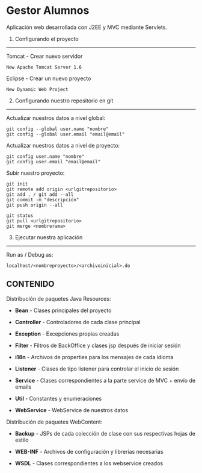 # Gestor Alumnos #

Aplicación web desarrollada con J2EE y MVC mediante Servlets.

1) Configurando el proyecto
----------------------------------

Tomcat - Crear nuevo servidor

	New Apache Tomcat Server 1.6

Eclipse - Crear un nuevo proyecto

	New Dynamic Web Project

	
2) Configurando nuestro repositorio en git
-------------------------------------

Actualizar nuestros datos a nivel global:
	
	git config --global user.name "nombre"
	git config --global user.email "email@email"

Actualizar nuestros datos a nivel de proyecto:
	
	git config user.name "nombre"
	git config user.email "email@email"

Subir nuestro proyecto:

	git init 
	git remote add origin <urlgitrepositorio>
	git add . / git add --all
	git commit -m "descripción"
	git push origin --all

	git status 
	git pull <urlgitrepositorio>
	git merge <nombrerama>
	

3) Ejecutar nuestra aplicación
-------------------------------------

Run as / Debug as: 
    
	localhost/<nombreproyecto>/<archivoinicial>.do


CONTENIDO
---------------

Distribución de paquetes Java Resources:
  
  * **Bean** - Clases principales del proyecto

  * **Controller** - Controladores de cada clase principal

  * **Exception** - Excepciones propias creadas
  
  * **Filter** - Filtros de BackOffice y clases jsp después de iniciar sesión
  
  * **i18n** - Archivos de properties para los mensajes de cada idioma

  * **Listener** - Clases de tipo listener para controlar el inicio de sesión

  * **Service** - Clases correspondientes a la parte service de MVC + envío de emails

  * **Util** - Constantes y enumeraciones

  * **WebService** - WebService de nuestros datos   

Distribución de paquetes WebContent:
  
  * **Backup** - JSPs de cada colección de clase con sus respectivas hojas de estilo

  * **WEB-INF** - Archivos de configuración y librerías necesarias
  
  * **WSDL** - Clases correspondientes a los webservice creados  
